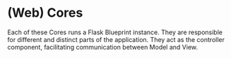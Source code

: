 # (Web) Cores

Each of these Cores runs a Flask Blueprint instance. They are responsible for different and distinct parts of the application.
They act as the controller component, facilitating communication between Model and View.